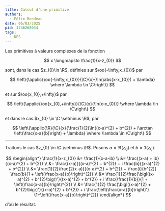 ```yaml
---
title: Calcul d’une primitive
authors:
  - Félix Rondeau
date: 05/03/2025
pid: 1746268034
tags:
  - DES
---
```


Les primitives à valeurs complexes de la fonction

$$
    x \longmapsto \frac{1}{x-z_{0}}
$$

sont, dans le cas $z_{0}\in \R$, définies sur $\oo{-\infty,x_{0}}$ par

$$
    \left\{\applic{\oo{-\infty,x_{0}}}{\C}{x}{\ln(\abs{x-x_{0}}) + \lambda} \where \lambda \in \C\right\}
$$

et sur $\oo{x_{0},+\infty}$ par

$$
    \left\{\applic{\oo{x_{0},+\infty}}{\C}{x}{\ln(x-x_{0})} \where \lambda \in \C\right\}
$$

et dans le cas $x_{0} \in \C \setminus \R$, par

$$
    \left\{\applic{\R}{\C}{x}{\frac{1}{2}\ln((x-a)^{2} + b^{2}) + i\arctan \left(\frac{x-a}{b}\right) + \lambda} \where \lambda \in \C\right\}
$$

---

Traitons le cas $z_{0} \in \C \setminus \R$. Posons $a=\Re(z_{0})$ et $b = \Im(z_{0})$.

$$
    \begin{align*}
        \frac{1}{x-z_{0}} &= \frac{1}{x-a-ib} \\
&= \frac{(x-a) + ib}{(x-a)^{2} + b^{2}} \\
&= \frac{(x-a)}{(x-a)^{2} + b^{2}} + i \frac{b}{(x-a)^{2} + b^{2}} \\
&= \frac{1}{2}\frac{2(x-a)}{(x-a)^{2} + b^{2}} + \frac{i}{b^{2}} \frac{b}{1 + \left(\frac{x-a}{b}\right)^{2}} \\
&= \frac{1}{2}\frac{\bigl((x-a)^{2} + b^{2}\bigr)'}{(x-a)^{2} + b^{2}} + i \frac{\frac{1}{b}}{1 + \left(\frac{x-a}{b}\right)^{2}} \\
&= \frac{1}{2} \frac{\bigl((x-a)^{2} + b^{2}\bigr)'}{(x-a)^{2} + b^{2}} + i \frac{\left(\frac{x-a}{b}\right)'}{1+\left(\frac{x-a}{b}\right)^{2}}
    \end{align*}
$$

d’où le résultat.

